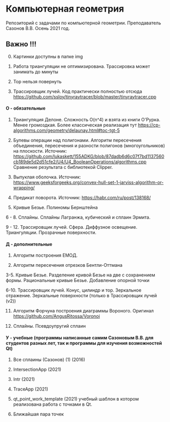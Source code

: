 # Компьютерная геометрия
Репозиторий с задачами по компьютерной геометрии. Преподаватель Сазонов В.В. Осень 2021 год.

## Важно !!!
0. Картинки доступны в папке img

1. Работа триангуляции не оптимизирована. Трассировка может занимать до минуты

2. Тор нельзя повернуть

3. Трассировщик лучей. Код практически полностью отсюда https://github.com/ssloy/tinyraytracer/blob/master/tinyraytracer.cpp 

#### О - обязательные

1. Триангуляция Делоне. Сложность O(n^4) и взята из книги О'Рурка. Менее громоздкая. Более классическая реализация тут https://cp-algorithms.com/geometry/delaunay.html#toc-tgt-5 

2. Булевы операции над полигонами. Алгоритм пересечения объединения, пересечения и разности полигонов (многоугольников) на плоскости. Источник: https://github.com/lukaskett/155ADKG/blob/87dadb6d6c07f7bd1137560cb189de5d2d51cfe2/U4/U4_BooleanOperations/algorithms.cpp                                                          Сравнение результата с библиотекой Clipper.

3. Выпуклая оболочка. Источник: https://www.geeksforgeeks.org/convex-hull-set-1-jarviss-algorithm-or-wrapping/

4. Предикат поворота. Источник: https://habr.com/ru/post/138168/
 
5. Кривые Безье. Полиномы Бернштейна 

6 - 8. Сплайны. Сплайны Лагранжа, кубический и сплаин Эрмита. 

9 - 12. Трассировщик лучей. Сфера. Диффузное освещение. Триангуляции. Прозрачные поверхности.

#### Д - дополнительные

1. Алгоритм построения ЕМОД. 

2. Алгоритм пересечения отрезков Бентли-Оттмана

3-5. Кривые Безье. Разделение кривой Безье на две с сохранением формы. Рациональные кривые Безье. Добавление опорной точки  

6-10. Трассировщик лучей. Конус, цилиндр и тор. Зеркальное отражение. Зеркальные поверхности (только в Трассировщик лучей (v2))

11. Алгоритм Форчуна построения диаграммы Вороного. Оригинал https://github.com/AngusRitossa/Voronoi

12. Сплайны. Псевдоупругий сплаин

#### У - учебные (программы написанные самим Сазоновым В.В. для студентов разных лет, так и программы для изучения возможностей Qt)

1. Все сплаины (Сазонов) (1) (2016)

2. IntersectionApp (2021)

3. Intr (2021)

4. TraceApp (2021)

5. qt_point_work_template (2021) учебный шаблон в котором реализована работа с точками в Qt. 

6. Ближайшая пара точек
